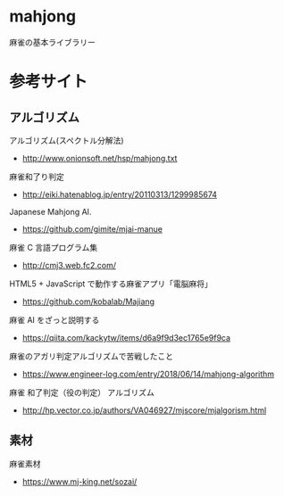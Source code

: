 # mahjong

麻雀の基本ライブラリー

# 参考サイト

## アルゴリズム

アルゴリズム(スペクトル分解法)

- http://www.onionsoft.net/hsp/mahjong.txt

麻雀和了り判定

- http://eiki.hatenablog.jp/entry/20110313/1299985674

Japanese Mahjong AI.

- https://github.com/gimite/mjai-manue

麻雀 C 言語プログラム集

- http://cmj3.web.fc2.com/

HTML5 + JavaScript で動作する麻雀アプリ「電脳麻将」

- https://github.com/kobalab/Majiang

麻雀 AI をざっと説明する

- https://qiita.com/kackytw/items/d6a9f9d3ec1765e9f9ca

麻雀のアガリ判定アルゴリズムで苦戦したこと

- https://www.engineer-log.com/entry/2018/06/14/mahjong-algorithm

麻雀 和了判定（役の判定） アルゴリズム

- http://hp.vector.co.jp/authors/VA046927/mjscore/mjalgorism.html

## 素材

麻雀素材

- https://www.mj-king.net/sozai/
